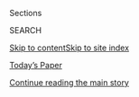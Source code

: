 <div id="app">

<div>

<div class="NYTAppHideMasthead css-1r6wvpq e1suatyy0">

<div class="section css-ui9rw0 e1suatyy2">

<div class="css-eph4ug er09x8g0">

<div class="css-6n7j50">

</div>

<span class="css-1dv1kvn">Sections</span>

<div class="css-10488qs">

<span class="css-1dv1kvn">SEARCH</span>

</div>

[Skip to content](#site-content)[Skip to site
index](#site-index)

</div>

<div class="css-10698na e1huz5gh0">

</div>

</div>

<div id="masthead-bar-one" class="section hasLinks css-15hmgas e1csuq9d3">

<div class="css-uqyvli e1csuq9d0">

</div>

<div class="css-1uqjmks e1csuq9d1">

</div>

<div class="css-9e9ivx">

[](https://myaccount.nytimes.com/auth/login?response_type=cookie&client_id=vi)

</div>

<div class="css-1bvtpon e1csuq9d2">

[Today’s Paper](https://www.nytimes.com/section/todayspaper)

</div>

</div>

</div>

</div>

<div data-aria-hidden="false">

<div id="site-content" data-role="main">

<div id="top-wrapper" class="css-15p45cc eaca97t0" type="top">

<div id="top-slug" class="css-19x0jxb eaca97t1" hidden="">

Advertisement

</div>

[Continue reading the main
story](#after-top)

<div class="ad top-wrapper" style="text-align:center;height:100%;display:block;min-height:90px">

<div id="top" class="place-ad" data-position="top" data-size-key="top">

</div>

</div>

<div id="after-top">

</div>

</div>

<div id="byline" class="section css-15h4p1b e9abtgs0">

<div class="css-1j21atc e1svk9qx1">

<div class="css-nfcc9b e1svk9qx3">

<div class="css-cnx41t">

![Portrait of Nicholas
Fandos](https://static01.nyt.com/images/2018/11/06/multimedia/author-nicholas-fandos/author-nicholas-fandos-thumbLarge-v2.png)

</div>

<div class="css-vl9dhg e1svk9qx5">

<div class="css-1nrhkj6 e1svk9qx6">

# Nicholas Fandos

</div>

## <span></span>

Nicholas Fandos is a national reporter based in the Washington bureau.
He has covered Congress since 2017 and is part of a team of reporters
who have chronicled investigations by the Justice Department and
Congress into President Trump and his administration. Mr. Fandos joined
The Times in 2015 as an intern.

<span class="css-dd5dyy">More**</span>

</div>

</div>

</div>

<div>

<div id="mid1-wrapper" class="css-1mn4oms eaca97t0" type="rank">

<div id="mid1-slug" class="css-1tag3rd eaca97t1">

Advertisement

</div>

[Continue reading the main
story](#after-mid1)

<div id="mid1" class="ad mid1-wrapper" style="text-align:center;height:100%;display:block">

</div>

<div id="after-mid1">

</div>

</div>

</div>

<div class="css-185go5a e1o5byef0">

<div class="css-15cbhtu">

  - [Latest](#stream-panel)
  - <span class="css-6n7j50">Search</span>
    <div class="control">
    <div class="label-container css-1dv1kvn">
    Search
    </div>
    <div class="css-wm4t3d">
    **<span id="clear-search-input" class="css-1dv1kvn">Clear this text
    input</span>
    </div>
    </div>
    <span class="css-1iovbfw"></span>

<div id="stream-panel" class="section css-8msx5b e1jz0cab1">

<div class="css-13mho3u">

1.  
    
    <div class="css-1cp3ece">
    
    <div class="css-1l4spti">
    
    [](/2020/08/05/us/politics/cori-bush-missouri-william-lacy-clay.html)
    
    <div class="css-79elbk">
    
    ![](https://static01.nyt.com/images/2020/08/04/us/politics/04dc-missouri/04dc-missouri-thumbWide.jpg?quality=75&auto=webp&disable=upscale)
    
    </div>
    
    ## Cori Bush Defeats William Lacy Clay in a Show of Progressive Might
    
    The upset of the veteran congressman from St. Louis sent tremors
    though the Democratic establishment in Missouri and Washington, D.C.
    
    <div class="css-1nqbnmb ea5icrr0">
    
    By <span class="css-1n7hynb">Nicholas
    Fandos</span>
    
    </div>
    
    </div>
    
    <div class="css-1lc2l26 e1xfvim33">
    
    </div>
    
    </div>

2.  
    
    <div class="css-1cp3ece">
    
    <div class="css-1l4spti">
    
    [](/2020/08/04/us/politics/coronavirus-recovery-plan-negotiations.html)
    
    <div class="css-79elbk">
    
    ![](https://static01.nyt.com/images/2020/08/04/us/politics/04dc-virus-cong/merlin_175309938_0696afcb-d343-4aea-b5c1-8fd0ba2769de-thumbWide.jpg?quality=75&auto=webp&disable=upscale)
    
    </div>
    
    ## Trading Concessions on Recovery Plan, Negotiators Set Week’s End Deadline for a Deal
    
    White House officials and top Democrats reported some movement in
    their talks on a pandemic relief package as the talks reached a
    crisis point on Capitol Hill.
    
    <div class="css-1nqbnmb ea5icrr0">
    
    By <span class="css-1n7hynb">Emily Cochrane <span>and</span>
    Nicholas
    Fandos</span>
    
    </div>
    
    </div>
    
    <div class="css-1lc2l26 e1xfvim33">
    
    </div>
    
    </div>

3.  
    
    <div class="css-1cp3ece">
    
    <div class="css-1l4spti">
    
    [](/2020/08/02/us/politics/cori-bush-william-lacy-clay-missouri.html)
    
    <div class="css-79elbk">
    
    ![](https://static01.nyt.com/images/2020/08/03/us/politics/03dc-missouri1/merlin_175215426_0cf385fa-4f65-4647-a37c-380d53779281-thumbWide.jpg?quality=75&auto=webp&disable=upscale)
    
    </div>
    
    ## In St. Louis, Testing Liberal Might Against a Democratic Fixture
    
    Cori Bush, an activist backed by the progressive group Justice
    Democrats, is trying to unseat 10-term Representative William Lacy
    Clay in a bid to turn protest-movement fervor into hard political
    power.
    
    <div class="css-1nqbnmb ea5icrr0">
    
    By <span class="css-1n7hynb">Nicholas
    Fandos</span>
    
    </div>
    
    </div>
    
    <div class="css-1lc2l26 e1xfvim33">
    
    </div>
    
    </div>

4.  
    
    <div class="css-1cp3ece">
    
    <div class="css-1l4spti">
    
    [](/2020/07/30/us/politics/gohmert-coronavirus-congress.html)
    
    <div class="css-79elbk">
    
    ![](https://static01.nyt.com/images/2020/07/30/us/politics/30dc-virus-capitol1/30dc-virus-capitol1-thumbWide.jpg?quality=75&auto=webp&disable=upscale)
    
    </div>
    
    ## Louie Gohmert’s Coronavirus Case Reveals a Dangerous Reality in Congress
    
    Congress, which is tasked with shepherding the nation through the
    pandemic, itself lacks consistent procedures for protecting its
    members and its work force.
    
    <div class="css-1nqbnmb ea5icrr0">
    
    By <span class="css-1n7hynb">Nicholas Fandos <span>and</span> Catie
    Edmondson</span>
    
    </div>
    
    </div>
    
    <div class="css-1lc2l26 e1xfvim33">
    
    </div>
    
    </div>

5.  
    
    <div class="css-1cp3ece">
    
    <div class="css-1l4spti">
    
    [](/2020/07/29/us/politics/louie-gohmert-positive-coronavirus-mask.html)
    
    <div class="css-79elbk">
    
    ![](https://static01.nyt.com/images/2020/07/29/us/politics/29dc-gohmert/merlin_175044774_c643567b-ff3d-4732-b195-a4fccd7883d9-thumbWide.jpg?quality=75&auto=webp&disable=upscale)
    
    </div>
    
    ## Anti-Mask Louie Gohmert Tests Positive, Sending Shudders Through Congress
    
    The Texas congressman, who frequently refused to wear a mask, said
    he had probably contracted the coronavirus because he did so. His
    diagnosis raised questions about the spread of the virus on Capitol
    Hill.
    
    <div class="css-1nqbnmb ea5icrr0">
    
    By <span class="css-1n7hynb">Nicholas
    Fandos</span>
    
    </div>
    
    </div>
    
    <div class="css-1lc2l26 e1xfvim33">
    
    </div>
    
    </div>

6.  
    
    <div class="css-1cp3ece">
    
    <div class="css-1l4spti">
    
    [](/2020/07/28/us/politics/barr-testimony.html)
    
    <div class="css-79elbk">
    
    ![](https://static01.nyt.com/images/2020/07/28/us/politics/28dc-barr1/merlin_175037451_6440ff51-e1c6-45f2-9f62-481f1775936b-thumbWide.jpg?quality=75&auto=webp&disable=upscale)
    
    </div>
    
    ## Barr Clashes With House Democrats, Defending Responses to Protests and Russia Inquiry
    
    The deployment of federal agents to confront protesters and rioters
    and attacks on the Russia investigation highlighted a contentious
    hearing.
    
    <div class="css-1nqbnmb ea5icrr0">
    
    By <span class="css-1n7hynb">Nicholas Fandos <span>and</span>
    Charlie
    Savage</span>
    
    </div>
    
    </div>
    
    <div class="css-1lc2l26 e1xfvim33">
    
    </div>
    
    </div>

7.  
    
    <div class="css-1cp3ece">
    
    <div class="css-1l4spti">
    
    [](/2020/07/28/us/politics/william-barr-house-judiciary-hearing.html)
    
    <div class="css-79elbk">
    
    ![](https://static01.nyt.com/images/2020/07/28/us/politics/28dc-barr-briefing-sub/28dc-barr-briefing-sub-thumbWide.jpg?quality=75&auto=webp&disable=upscale)
    
    </div>
    
    ## Barr Testimony: Highlights of Combative Hearing on Protests, Stone Case and More
    
    The attorney general forcefully asserted that federal agents were
    sent to cities to fight violence at protests and elsewhere.
    
    <div class="css-1nqbnmb ea5icrr0">
    
    By <span class="css-1n7hynb">Nicholas Fandos, Charlie Savage, Sharon
    LaFraniere <span>and</span> Linda
    Qiu</span>
    
    </div>
    
    </div>
    
    <div class="css-1lc2l26 e1xfvim33">
    
    </div>
    
    </div>

8.  
    
    <div class="css-1cp3ece">
    
    <div class="css-1l4spti">
    
    [](/2020/07/27/us/politics/william-barr-house-judiciary-hearing.html)
    
    <div class="css-79elbk">
    
    ![](https://static01.nyt.com/images/2020/07/27/us/politics/27dc-barr/merlin_174590046_21148cbb-591e-4453-bd55-9d1fe4905294-thumbWide.jpg?quality=75&auto=webp&disable=upscale)
    
    </div>
    
    ## Barr Defends Protest Response and Criticizes Russia Inquiry Ahead of Testimony
    
    Lawmakers are expected to press the attorney general on the federal
    response to nationwide demonstrations, his handling of the criminal
    cases of Trump advisers and other issues.
    
    <div class="css-1nqbnmb ea5icrr0">
    
    By <span class="css-1n7hynb">Charlie Savage <span>and</span>
    Nicholas
    Fandos</span>
    
    </div>
    
    </div>
    
    <div class="css-1lc2l26 e1xfvim33">
    
    </div>
    
    </div>

9.  
    
    <div class="css-1cp3ece">
    
    <div class="css-1l4spti">
    
    [](/live/2020/07/27/business/stock-market-today-coronavirus/republicans-want-to-slash-600-unemployment-payments-to-200)
    
    <div class="css-79elbk">
    
    ![](https://static01.nyt.com/images/2020/07/27/opinion/27-markets-brf-unemploymentbenefits1/merlin_174978804_c5832afa-6529-4c64-9657-3b3cd83b56f1-thumbWide.jpg?quality=75&auto=webp&disable=upscale)
    
    </div>
    
    ## Republicans want to slash $600 unemployment payments to $200.
    
    <div class="css-1nqbnmb ea5icrr0">
    
    By <span class="css-1n7hynb">Nicholas Fandos <span>and</span> Emily
    Cochrane</span>
    
    </div>
    
    </div>
    
    <div class="css-1lc2l26 e1xfvim33">
    
    </div>
    
    </div>

10. 
    
    <div class="css-1cp3ece">
    
    <div class="css-1l4spti">
    
    [](/2020/07/26/us/politics/coronavirus-stimulus-bill-unemployment.html)
    
    <div class="css-79elbk">
    
    ![](https://static01.nyt.com/images/2020/07/26/us/politics/26dc-virus-cong/26dc-virus-cong-thumbWide.jpg?quality=75&auto=webp&disable=upscale)
    
    </div>
    
    ## Trump Officials Float Idea of Narrow Bill to Extend Unemployment Benefits
    
    The proposal on the eve of Republicans’ unveiling of a larger aid
    bill amounts to a concession that the two parties are unlikely to
    reach a deal before benefits expire.
    
    <div class="css-1nqbnmb ea5icrr0">
    
    By <span class="css-1n7hynb">Nicholas Fandos <span>and</span> Emily
    Cochrane</span>
    
    </div>
    
    </div>
    
    <div class="css-1lc2l26 e1xfvim33">
    
    </div>
    
    </div>

<div class="css-13mho3u">

<div class="css-1t62hi8">

<div class="css-1stvaey">

Show
More

<div>

<div style="border:0;clip:rect(0 0 0 0);height:1px;margin:-1px;overflow:hidden;white-space:nowrap;padding:0;width:1px;position:absolute" data-role="log" data-aria-live="assertive">

</div>

<div style="border:0;clip:rect(0 0 0 0);height:1px;margin:-1px;overflow:hidden;white-space:nowrap;padding:0;width:1px;position:absolute" data-role="log" data-aria-live="assertive">

</div>

<div style="border:0;clip:rect(0 0 0 0);height:1px;margin:-1px;overflow:hidden;white-space:nowrap;padding:0;width:1px;position:absolute" data-role="log" data-aria-live="polite">

</div>

<div style="border:0;clip:rect(0 0 0 0);height:1px;margin:-1px;overflow:hidden;white-space:nowrap;padding:0;width:1px;position:absolute" data-role="log" data-aria-live="polite">

</div>

</div>

</div>

</div>

</div>

</div>

<div class="css-g6hk37 supplemental">

<div id="mid2-wrapper" class="css-10wkyv7 eaca97t0" type="lede">

<div id="mid2-slug" class="css-1tag3rd eaca97t1">

Advertisement

</div>

[Continue reading the main
story](#after-mid2)

<div id="mid2" class="ad mid2-wrapper" style="text-align:center;height:100%;display:block;min-height:250px">

</div>

<div id="after-mid2">

</div>

</div>

## Follow Elsewhere

<div class="module-body">

  - [**<span data-aria-hidden="true">npfandos</span><span class="css-1dv1kvn">twitter
    page for npfandos</span>](https://twitter.com/npfandos)

</div>

## Feedback? Questions?

<div class="css-hftqp3">

Include your name, the article headline, and your message.

</div>

Email Author

</div>

</div>

</div>

</div>

</div>

</div>

## Site Index

<div>

</div>

## Site Information Navigation

  - [© <span>2020</span> <span>The New York Times
    Company</span>](https://help.nytimes.com/hc/en-us/articles/115014792127-Copyright-notice)

<!-- end list -->

  - [NYTCo](https://www.nytco.com/)
  - [Contact
    Us](https://help.nytimes.com/hc/en-us/articles/115015385887-Contact-Us)
  - [Work with us](https://www.nytco.com/careers/)
  - [Advertise](https://nytmediakit.com/)
  - [T Brand Studio](http://www.tbrandstudio.com/)
  - [Your Ad
    Choices](https://www.nytimes.com/privacy/cookie-policy#how-do-i-manage-trackers)
  - [Privacy](https://www.nytimes.com/privacy)
  - [Terms of
    Service](https://help.nytimes.com/hc/en-us/articles/115014893428-Terms-of-service)
  - [Terms of
    Sale](https://help.nytimes.com/hc/en-us/articles/115014893968-Terms-of-sale)
  - [Site
    Map](https://spiderbites.nytimes.com)
  - [Help](https://help.nytimes.com/hc/en-us)
  - [Subscriptions](https://www.nytimes.com/subscription?campaignId=37WXW)

</div>

</div>
